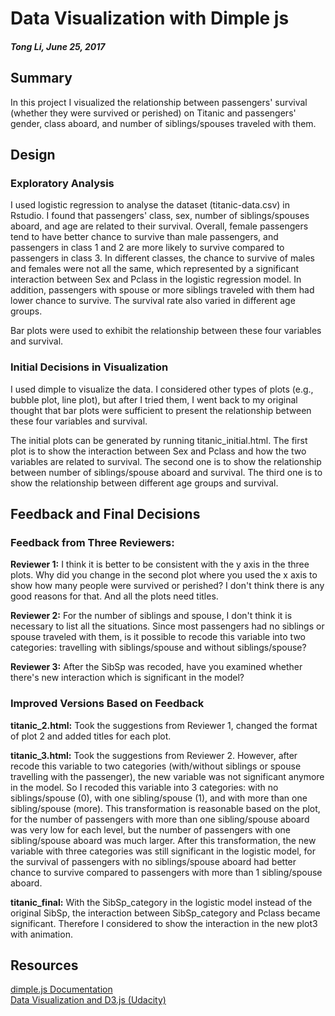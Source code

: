 # Data Visualization with Dimple js
#### *Tong Li, June 25, 2017*
            
             
                                 
## Summary
In this project I visualized the relationship between passengers' survival (whether they were survived or perished) on Titanic and passengers' gender, class aboard, and number of siblings/spouses traveled with them.     
                  
               
## Design 
### Exploratory Analysis
I used logistic regression to analyse the dataset (titanic-data.csv) in Rstudio. I found that passengers' class, sex, number of siblings/spouses aboard, and age are related to their survival. Overall, female passengers tend to have better chance to survive than male passengers, and passengers in class 1 and 2 are more likely to survive compared to passengers in class 3. In different classes, the chance to survive of males and females were not all the same, which represented by a significant interaction between Sex and Pclass in the logistic regression model. In addition, passengers with spouse or more siblings traveled with them had lower chance to survive. The survival rate also varied in different age groups.

Bar plots were used to exhibit the relationship between these four variables and survival.                 
                               
### Initial Decisions in Visualization
I used dimple to visualize the data. I considered other types of plots (e.g., bubble plot, line plot), but after I tried them, I went back to my original thought that bar plots were sufficient to present the relationship between these four variables and survival. 

The initial plots can be generated by running titanic_initial.html. The first plot is to show the interaction between Sex and Pclass and how the two variables are related to survival. The second one is to show the relationship between number of siblings/spouse aboard and survival. The third one is to show the relationship between different age groups and survival.     
                          
                      
## Feedback and Final Decisions
### Feedback from Three Reviewers:
**Reviewer 1:** I think it is better to be consistent with the y axis in the three plots. Why did you change in the second plot where you used the x axis to show how many people were survived or perished? I don't think there is any good reasons for that. And all the plots need titles.     
      
**Reviewer 2:** For the number of siblings and spouse, I don't think it is necessary to list all the situations. Since most passengers had no siblings or spouse traveled with them, is it possible to recode this variable into two categories: travelling with siblings/spouse and without siblings/spouse?   
                   
**Reviewer 3:** After the SibSp was recoded, have you examined whether there's new interaction which is significant in the model?            
                     
                            
### Improved Versions Based on Feedback
**titanic_2.html:** Took the suggestions from Reviewer 1, changed the format of plot 2 and added titles for each plot.   
             
**titanic_3.html:** Took the suggestions from Reviewer 2. However, after recode this variable to two categories (with/without siblings or spouse travelling with the passenger), the new variable was not significant anymore in the model. So I recoded this variable into 3 categories: with no siblings/spouse (0), with one sibling/spouse (1), and with more than one sibling/spouse (more). This transformation is reasonable based on the plot, for the number of passengers with more than one sibling/spouse aboard was very low for each level, but the number of passengers with one sibling/spouse aboard was much larger. After this transformation, the new variable with three categories was still significant in the logistic model, for the survival of passengers with no siblings/spouse aboard had better chance to survive compared to passengers with more than 1 sibling/spouse aboard.      
                   
**titanic_final:** With the SibSp_category in the logistic model instead of the original SibSp, the interaction between SibSp_category and Pclass became significant. Therefore I considered to show the interaction in the new plot3 with animation.                       
                        
                                           
## Resources
[dimple.js Documentation][1]                                
[Data Visualization and D3.js (Udacity)][2]


[1]:http://dimplejs.org/
[2]:https://classroom.udacity.com/courses/ud507-nd



